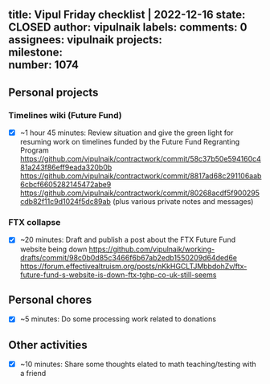 title:	Vipul Friday checklist | 2022-12-16
state:	CLOSED
author:	vipulnaik
labels:	
comments:	0
assignees:	vipulnaik
projects:	
milestone:	
number:	1074
--
## Personal projects

### Timelines wiki (Future Fund)

- [x] ~1 hour 45 minutes: Review situation and give the green light for resuming work on timelines funded by the Future Fund Regranting Program https://github.com/vipulnaik/contractwork/commit/58c37b50e594160c481a243f86eff9eada320b0b https://github.com/vipulnaik/contractwork/commit/8817ad68c291106aab6cbcf6605282145472abe9 https://github.com/vipulnaik/contractwork/commit/80268acdf5f900295cdb82f11c9d1024f5dc89ab (plus various private notes and messages)

### FTX collapse

- [x] ~20 minutes: Draft and publish a post about the FTX Future Fund website being down https://github.com/vipulnaik/working-drafts/commit/98c0b0d85c3466f6b67ab2edb1550209d64ded6e https://forum.effectivealtruism.org/posts/nKkHGCLTJMbbdohZv/ftx-future-fund-s-website-is-down-ftx-tghp-co-uk-still-seems

## Personal chores

- [x] ~5 minutes: Do some processing work related to donations

## Other activities

- [x] ~10 minutes: Share some thoughts elated to math teaching/testing with a friend
